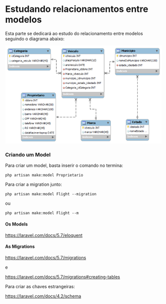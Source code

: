 # Estudando relacionamentos entre modelos

Esta parte se dedicará ao estudo do relacionamento entre modelos seguindo o diagrama abaixo:

![Modelo](https://raw.githubusercontent.com/jrdutra/EstudandoLaravel/master/EstudoModelosRelacionamento/modelo.png)

### Criando um Model

Para criar um model, basta inserir o comando no termina:

```
php artisan make:model Proprietario
```

Para criar a migration junto:

```
php artisan make:model Flight --migration
```

ou

```
php artisan make:model Flight --m
```

#### Os Models
https://laravel.com/docs/5.7/eloquent

#### As Migrations
https://laravel.com/docs/5.7/migrations

e 

https://laravel.com/docs/5.7/migrations#creating-tables

Para criar as chaves estrangeiras:

https://laravel.com/docs/4.2/schema